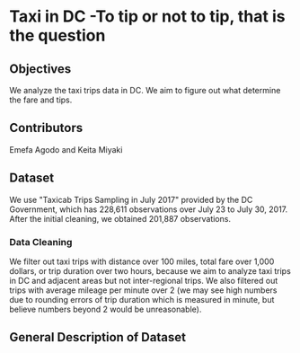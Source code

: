 # Taxi in DC -To tip or not to tip, that is the question

## Objectives
We analyze the taxi trips data in DC. We aim to figure out what determine the fare and tips. 

## Contributors
Emefa Agodo and Keita Miyaki

## Dataset
We use "Taxicab Trips Sampling in July 2017" provided by the DC Government, which has 228,611 observations over July 23 to July 30, 2017. After the initial cleaning, we obtained 201,887 observations.

### Data Cleaning
We filter out taxi trips with distance over 100 miles, total fare over 1,000 dollars, or trip duration over two hours, because we aim to analyze taxi trips in DC and adjacent areas but not inter-regional trips. We also filtered out trips with average mileage per minute over 2 (we may see high numbers due to rounding errors of trip duration which is measured in minute, but believe numbers beyond 2 would be unreasonable).

## General Description of Dataset
